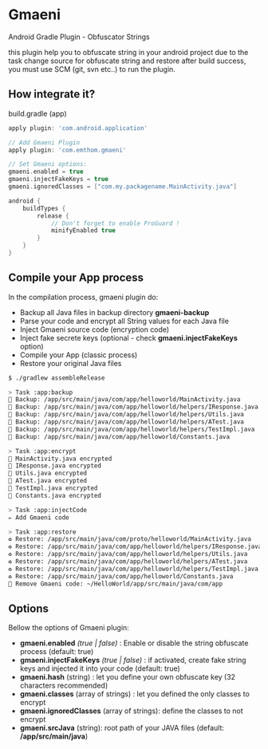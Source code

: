 # Gmaeni
Android Gradle Plugin - Obfuscator Strings

this plugin help you to obfuscate string in your android project
due to the task change source for obfuscate string and restore after build success,
you must use SCM (git, svn etc..) to run the plugin.

## How integrate it?

build.gradle (app)
```groovy
apply plugin: 'com.android.application'

// Add Gmaeni Plugin
apply plugin: 'com.emthom.gmaeni'

// Set Gmaeni options:
gmaeni.enabled = true
gmaeni.injectFakeKeys = true
gmaeni.ignoredClasses = ["com.my.packagename.MainActivity.java"]

android {
    buildTypes {
        release {
            // Don't forget to enable ProGuard !
            minifyEnabled true
        }
    }
}
```

## Compile your App process

In the compilation process, gmaeni plugin do:
- Backup all Java files in backup directory **gmaeni-backup**
- Parse your code and encrypt all String values for each Java file
- Inject Gmaeni source code (encryption code)
- Inject fake secrete keys (optional - check **gmaeni.injectFakeKeys** option)
- Compile your App (classic process)
- Restore your original Java files

```sh
$ ./gradlew assembleRelease
```
```sh
> Task :app:backup
💾 Backup: /app/src/main/java/com/app/helloworld/MainActivity.java
💾 Backup: /app/src/main/java/com/app/helloworld/helpers/IResponse.java
💾 Backup: /app/src/main/java/com/app/helloworld/helpers/Utils.java
💾 Backup: /app/src/main/java/com/app/helloworld/helpers/ATest.java
💾 Backup: /app/src/main/java/com/app/helloworld/helpers/TestImpl.java
💾 Backup: /app/src/main/java/com/app/helloworld/Constants.java

> Task :app:encrypt
🔐 MainActivity.java encrypted
🔐 IResponse.java encrypted
🔐 Utils.java encrypted
🔐 ATest.java encrypted
🔐 TestImpl.java encrypted
🔐 Constants.java encrypted

> Task :app:injectCode
✏️ Add Gmaeni code

> Task :app:restore
♻️ Restore: /app/src/main/java/com/proto/helloworld/MainActivity.java
♻️ Restore: /app/src/main/java/com/app/helloworld/helpers/IResponse.java
♻️ Restore: /app/src/main/java/com/app/helloworld/helpers/Utils.java
♻️ Restore: /app/src/main/java/com/app/helloworld/helpers/ATest.java
♻️ Restore: /app/src/main/java/com/app/helloworld/helpers/TestImpl.java
♻️ Restore: /app/src/main/java/com/app/helloworld/Constants.java
🧹 Remove Gmaeni code: ~/HelloWorld/app/src/main/java/com/app

```

## Options

Bellow the options of Gmaeni plugin:

* **gmaeni.enabled** *(true | false)* : Enable or disable the string obfuscate process (default: true)
* **gmaeni.injectFakeKeys** *(true | false)* : if activated, create fake string keys and injected it into your code (default: true)
* **gmaeni.hash** (string) : let you define your own obfuscate key (32 characters recommended)
* **gmaeni.classes** (array of strings) : let you defined the only classes to encrypt
* **gmaeni.ignoredClasses** (array of strings): define the classes to not encrypt
* **gmaeni.srcJava** (string): root path of your JAVA files (default: **/app/src/main/java**)